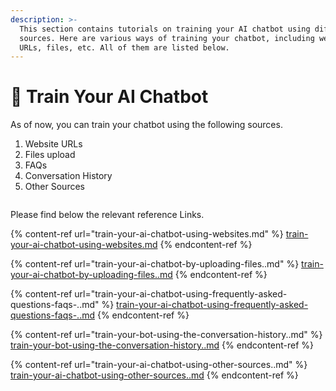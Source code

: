 ```yaml
---
description: >-
  This section contains tutorials on training your AI chatbot using different
  sources. Here are various ways of training your chatbot, including website
  URLs, files, etc. All of them are listed below.
---
```


# 📖 Train Your AI Chatbot

As of now, you can train your chatbot using the following sources.

1. Website URLs
2. Files upload
3. FAQs
4. Conversation History
5. Other Sources

<figure><img src="../../../../.gitbook/assets/1 – 44.png" alt=""><figcaption></figcaption></figure>

Please find below the relevant reference Links.

{% content-ref url="train-your-ai-chatbot-using-websites.md" %}
[train-your-ai-chatbot-using-websites.md](train-your-ai-chatbot-using-websites.md)
{% endcontent-ref %}

{% content-ref url="train-your-ai-chatbot-by-uploading-files..md" %}
[train-your-ai-chatbot-by-uploading-files..md](train-your-ai-chatbot-by-uploading-files..md)
{% endcontent-ref %}

{% content-ref url="train-your-ai-chatbot-using-frequently-asked-questions-faqs-..md" %}
[train-your-ai-chatbot-using-frequently-asked-questions-faqs-..md](train-your-ai-chatbot-using-frequently-asked-questions-faqs-..md)
{% endcontent-ref %}

{% content-ref url="train-your-bot-using-the-conversation-history..md" %}
[train-your-bot-using-the-conversation-history..md](train-your-bot-using-the-conversation-history..md)
{% endcontent-ref %}

{% content-ref url="train-your-ai-chatbot-using-other-sources..md" %}
[train-your-ai-chatbot-using-other-sources..md](train-your-ai-chatbot-using-other-sources..md)
{% endcontent-ref %}
